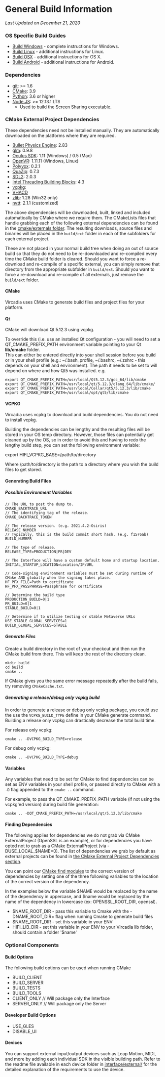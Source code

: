 # General Build Information

*Last Updated on December 21, 2020*

### OS Specific Build Guides

* [Build Windows](BUILD_WIN.md) - complete instructions for Windows.
* [Build Linux](BUILD_LINUX.md) - additional instructions for Linux.
* [Build OSX](BUILD_OSX.md) - additional instructions for OS X.
* [Build Android](BUILD_ANDROID.md) - additional instructions for Android.

### Dependencies
- [git](https://git-scm.com/downloads): >= 1.6  
- [CMake](https://cmake.org/download/):  3.9
- [Python](https://www.python.org/downloads/): 3.6 or higher
- [Node.JS](https://nodejs.org/en/): >= 12.13.1 LTS
    - Used to build the Screen Sharing executable.

### CMake External Project Dependencies

These dependencies need not be installed manually. They are automatically downloaded on the platforms where they are required.
- [Bullet Physics Engine](https://github.com/bulletphysics/bullet3/releases):  2.83  
- [glm](https://glm.g-truc.net/0.9.8/index.html):  0.9.8  
- [Oculus SDK](https://developer.oculus.com/downloads/):   1.11 (Windows) / 0.5 (Mac)  
- [OpenVR](https://github.com/ValveSoftware/openvr):   1.11.11 (Windows, Linux)  
- [Polyvox](http://www.volumesoffun.com/):   0.2.1  
- [QuaZip](https://sourceforge.net/projects/quazip/files/quazip/):   0.7.3  
- [SDL2](https://www.libsdl.org/download-2.0.php):   2.0.3  
- [Intel Threading Building Blocks](https://www.threadingbuildingblocks.org/):   4.3  
- [vcpkg](https://github.com/hifi-archive/vcpkg):  
- [VHACD](https://github.com/virneo/v-hacd)  
- [zlib](http://www.zlib.net/):   1.28 (Win32 only)  
- [nvtt](https://github.com/hifi-archive/nvidia-texture-tools):   2.1.1 (customized)  

The above dependencies will be downloaded, built, linked and included automatically by CMake where we require them. The CMakeLists files that handle grabbing each of the following external dependencies can be found in the [cmake/externals folder](cmake/externals). The resulting downloads, source files and binaries will be placed in the `build/ext` folder in each of the subfolders for each external project.

These are not placed in your normal build tree when doing an out of source build so that they do not need to be re-downloaded and re-compiled every time the CMake build folder is cleared. Should you want to force a re-download and re-compile of a specific external, you can simply remove that directory from the appropriate subfolder in `build/ext`. Should you want to force a re-download and re-compile of all externals, just remove the `build/ext` folder.

#### CMake

Vircadia uses CMake to generate build files and project files for your platform.

#### Qt

CMake will download Qt 5.12.3 using vcpkg.  

To override this (i.e. use an installed Qt configuration - you will need to set a QT_CMAKE_PREFIX_PATH environment variable pointing to your Qt **lib/cmake** folder.  
This can either be entered directly into your shell session before you build or in your shell profile (e.g.: ~/.bash_profile, ~/.bashrc, ~/.zshrc - this depends on your shell and environment).  The path it needs to be set to will depend on where and how Qt5 was installed. e.g.

    export QT_CMAKE_PREFIX_PATH=/usr/local/Qt5.12.3/gcc_64/lib/cmake
    export QT_CMAKE_PREFIX_PATH=/usr/local/qt/5.12.3/clang_64/lib/cmake/
    export QT_CMAKE_PREFIX_PATH=/usr/local/Cellar/qt5/5.12.3/lib/cmake
    export QT_CMAKE_PREFIX_PATH=/usr/local/opt/qt5/lib/cmake

#### VCPKG

Vircadia uses vcpkg to download and build dependencies.
You do not need to install vcpkg.

Building the dependencies can be lengthy and the resulting files will be stored in your OS temp directory.
However, those files can potentially get cleaned up by the OS, so in order to avoid this and having to redo the lengthy build step, you can set the following environment variable:

export HIFI_VCPKG_BASE=/path/to/directory

Where /path/to/directory is the path to a directory where you wish the build files to get stored.

#### Generating Build Files

##### Possible Environment Variables

    // The URL to post the dump to.
    CMAKE_BACKTRACE_URL
    // The identifying tag of the release.
    CMAKE_BACKTRACE_TOKEN
    
    // The release version. (e.g. 2021.4.2-Osiris)
    RELEASE_NUMBER
    // Typically, this is the build commit short hash. (e.g. f1576ab)
    BUILD_NUMBER

    // The type of release.
    RELEASE_TYPE=PRODUCTION|PR|DEV
    
    // The Interface will have a custom default home and startup location.
    INITIAL_STARTUP_LOCATION=Location/IP/URL
    
    // Code-signing environment variables must be set during runtime of CMake AND globally when the signing takes place.
    HF_PFX_FILE=Path to certificate
    HF_PFX_PASSPHRASE=Passphrase for certificate
    
    // Determine the build type
    PRODUCTION_BUILD=0|1
    PR_BUILD=0|1
    STABLE_BUILD=0|1
    
    // Determine if to utilize testing or stable Metaverse URLs
    USE_STABLE_GLOBAL_SERVICES=1
    BUILD_GLOBAL_SERVICES=STABLE
    
##### Generate Files

Create a build directory in the root of your checkout and then run the CMake build from there. This will keep the rest of the directory clean.

    mkdir build
    cd build
    cmake ..

If CMake gives you the same error message repeatedly after the build fails, try removing `CMakeCache.txt`.

##### Generating a release/debug only vcpkg build

In order to generate a release or debug only vcpkg package, you could use the use the `VCPKG_BUILD_TYPE` define in your CMake generate command. Building a release only vcpkg can drastically decrease the total build time.

For release only vcpkg:

`cmake .. -DVCPKG_BUILD_TYPE=release`

For debug only vcpkg:

`cmake .. -DVCPKG_BUILD_TYPE=debug`

#### Variables

Any variables that need to be set for CMake to find dependencies can be set as ENV variables in your shell profile, or passed directly to CMake with a `-D` flag appended to the `cmake ..` command.

For example, to pass the QT_CMAKE_PREFIX_PATH variable (if not using the vcpkg'ed version) during build file generation:

    cmake .. -DQT_CMAKE_PREFIX_PATH=/usr/local/qt/5.12.3/lib/cmake

#### Finding Dependencies

The following applies for dependencies we do not grab via CMake ExternalProject (OpenSSL is an example), or for dependencies you have opted not to grab as a CMake ExternalProject (via -DUSE_LOCAL_$NAME=0). The list of dependencies we grab by default as external projects can be found in [the CMake External Project Dependencies section](#cmake-external-project-dependencies).

You can point our [CMake find modules](cmake/modules/) to the correct version of dependencies by setting one of the three following variables to the location of the correct version of the dependency.

In the examples below the variable $NAME would be replaced by the name of the dependency in uppercase, and $name would be replaced by the name of the dependency in lowercase (ex: OPENSSL_ROOT_DIR, openssl).

* $NAME_ROOT_DIR - pass this variable to Cmake with the -DNAME_ROOT_DIR= flag when running Cmake to generate build files
* $NAME_ROOT_DIR - set this variable in your ENV
* HIFI_LIB_DIR - set this variable in your ENV to your Vircadia lib folder, should contain a folder '$name'

### Optional Components

#### Build Options

The following build options can be used when running CMake

* BUILD_CLIENT
* BUILD_SERVER
* BUILD_TESTS
* BUILD_TOOLS
* CLIENT_ONLY // Will package only the Interface
* SERVER_ONLY // Will package only the Server

#### Developer Build Options

* USE_GLES
* DISABLE_UI

#### Devices

You can support external input/output devices such as Leap Motion, MIDI, and more by adding each individual SDK in the visible building path. Refer to the readme file available in each device folder in [interface/external/](interface/external) for the detailed explanation of the requirements to use the device.
 
